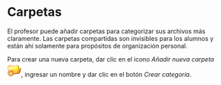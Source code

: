 # Carpetas

El profesor puede añadir carpetas para categorizar sus archivos más claramente. Las carpetas compartidas son invisibles para los alumnos y están ahí solamente para propósitos de organización personal.

Para crear una nueva carpeta, dar clic en el icono _Añadir nueva carpeta_![](../../.gitbook/assets/graphics254%20%284%29.png), ingresar un nombre y dar clic en el botón _Crear categoría_.

